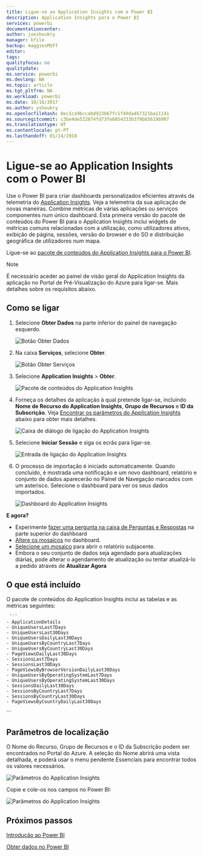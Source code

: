 ```yaml
---
title: Ligue-se ao Application Insights com o Power BI
description: Application Insights para o Power BI
services: powerbi
documentationcenter: 
author: joeshoukry
manager: kfile
backup: maggiesMSFT
editor: 
tags: 
qualityfocus: no
qualitydate: 
ms.service: powerbi
ms.devlang: NA
ms.topic: article
ms.tgt_pltfrm: NA
ms.workload: powerbi
ms.date: 10/16/2017
ms.author: yshoukry
ms.openlocfilehash: 0ec1ca9bccabd923b67fc1f49da4b7321ba11141
ms.sourcegitcommit: c3be4de522874fd73fe6854333b379b85619b907
ms.translationtype: HT
ms.contentlocale: pt-PT
ms.lasthandoff: 01/24/2018
---
```

# <a name="connect-to-application-insights-with-power-bi"></a>Ligue-se ao Application Insights com o Power BI
Use o Power BI para criar dashboards personalizados eficientes através da telemetria do [Application Insights](https://azure.microsoft.com/documentation/articles/app-insights-overview/). Veja a telemetria da sua aplicação de novas maneiras. Combine métricas de várias aplicações ou serviços componentes num único dashboard. Esta primeira versão do pacote de conteúdos do Power BI para o Application Insights inclui widgets de métricas comuns relacionadas com a utilização, como utilizadores ativos, exibição de página, sessões, versão do browser e do SO e distribuição geográfica de utilizadores num mapa.

Ligue-se ao [pacote de conteúdos do Application Insights para o Power BI](https://app.powerbi.com/getdata/services/application-insights).

>[!NOTE]
>É necessário aceder ao painel de visão geral do Application Insights da aplicação no Portal de Pré-Visualização do Azure para ligar-se. Mais detalhes sobre os requisitos abaixo.

## <a name="how-to-connect"></a>Como se ligar
1. Selecione **Obter Dados** na parte inferior do painel de navegação esquerdo.
   
    ![Botão Obter Dados](media/service-connect-to-application-insights/pbi_getdata.png)
2. Na caixa **Serviços**, selecione **Obter**.
   
    ![Botão Obter Serviços](media/service-connect-to-application-insights/pbi_getservices.png)
3. Selecione **Application Insights**  >  **Obter**.
   
    ![Pacote de conteúdos do Application Insights](media/service-connect-to-application-insights/appinsights.png)
4. Forneça os detalhes da aplicação à qual pretende ligar-se, incluindo **Nome de Recurso do Application Insights**, **Grupo de Recursos** e **ID da Subscrição**. Veja [Encontrar os parâmetros do Application Insights](#FindingAppInsightsParams) abaixo para obter mais detalhes.
   
    ![Caixa de diálogo de ligação do Application Insights](media/service-connect-to-application-insights/pbi_contpkappinsitconnectndialog.png)    
5. Selecione **Iniciar Sessão** e siga os ecrãs para ligar-se.
   
    ![Entrada de ligação do Application Insights](media/service-connect-to-application-insights/pbi_contpkappinsitconnectn2.png)
6. O processo de importação é iniciado automaticamente. Quando concluído, é mostrada uma notificação e um novo dashboard, relatório e conjunto de dados aparecerão no Painel de Navegação marcados com um asterisco.  Selecione o dashboard para ver os seus dados importados.
   
    ![Dashboard do Application Insights](media/service-connect-to-application-insights/pbi_contpkappinsitdash.png)

**E agora?**

* Experimente [fazer uma pergunta na caixa de Perguntas e Respostas](power-bi-q-and-a.md) na parte superior do dashboard
* [Altere os mosaicos](service-dashboard-edit-tile.md) no dashboard.
* [Selecione um mosaico](service-dashboard-tiles.md) para abrir o relatório subjacente.
* Embora o seu conjunto de dados seja agendado para atualizações diárias, pode alterar o agendamento de atualização ou tentar atualizá-lo a pedido através de **Atualizar Agora**

## <a name="whats-included"></a>O que está incluído
O pacote de conteúdos do Application Insights inclui as tabelas e as métricas seguintes:  

     ´´´
    - ApplicationDetails  
    - UniqueUsersLast7Days   
    - UniqueUsersLast30Days   
    - UniqueUsersDailyLast30Days  
    - UniqueUsersByCountryLast7Days  
    - UniqueUsersByCountryLast30Days   
    - PageViewsDailyLast30Days   
    - SessionsLast7Days   
    - SessionsLast30Days  
    - PageViewsByBrowserVersionDailyLast30Days   
    - UniqueUsersByOperatingSystemLast7Days   
    - UniqueUsersByOperatingSystemLast30Days    
    - SessionsDailyLast30Days   
    - SessionsByCountryLast7Days   
    - SessionsByCountryLast30Days   
    - PageViewsByCountryDailyLast30Days  
   ´´´ 

<a name="FindingAppInsightsParams"></a>

## <a name="finding-parameters"></a>Parâmetros de localização
O Nome do Recurso, Grupo de Recursos e o ID da Subscrição podem ser encontrados no Portal do Azure. A seleção do Nome abrirá uma vista detalhada, e poderá usar o menu pendente Essenciais para encontrar todos os valores necessários.

![Parâmetros do Application Insights](media/service-connect-to-application-insights/pbi_contpkappinsitparams.png)

Copie e cole-os nos campos no Power BI:

![Parâmetros do Application Insights](media/service-connect-to-application-insights/pbi_contpkappinsitparam2.png)

## <a name="next-steps"></a>Próximos passos
[Introdução ao Power BI](service-get-started.md)

[Obter dados no Power BI](service-get-data.md)

